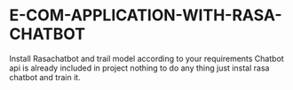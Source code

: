 # E-COM-APPLICATION-WITH-RASA-CHATBOT
Install Rasachatbot and trail model according to your requirements 
Chatbot api is already included in project nothing to do any thing just instal rasa chatbot and train it.
